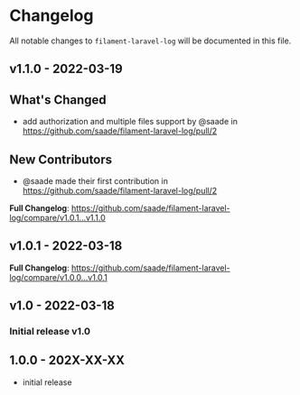# Changelog

All notable changes to `filament-laravel-log` will be documented in this file.

## v1.1.0 - 2022-03-19

## What's Changed

- add authorization and multiple files support by @saade in https://github.com/saade/filament-laravel-log/pull/2

## New Contributors

- @saade made their first contribution in https://github.com/saade/filament-laravel-log/pull/2

**Full Changelog**: https://github.com/saade/filament-laravel-log/compare/v1.0.1...v1.1.0

## v1.0.1 - 2022-03-18

**Full Changelog**: https://github.com/saade/filament-laravel-log/compare/v1.0.0...v1.0.1

## v1.0 - 2022-03-18

### Initial release v1.0

## 1.0.0 - 202X-XX-XX

- initial release
